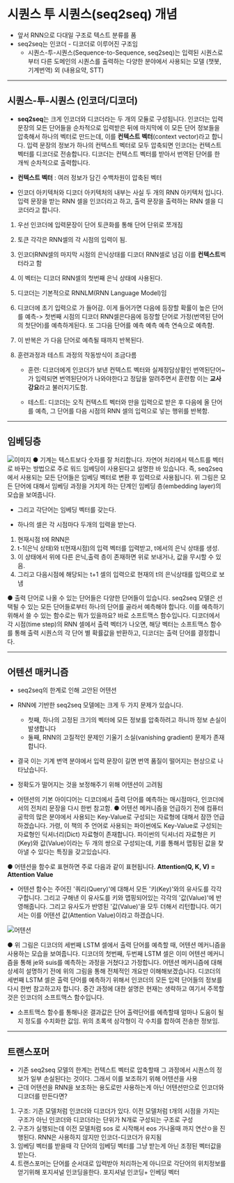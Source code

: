 # 시퀀스 투 시퀀스(seq2seq) 개념
- 앞서 RNN으로 다대일 구조로 텍스트 분류를 품
- seq2seq는 인코더 - 디코더로 이루어진 구조임
    - 시퀀스-투-시퀀스(Sequence-to-Sequence, seq2seq)는 입력된 시퀀스로부터 다른 도메인의 시퀀스를 출력하는 다양한 분야에서 사용되는 모델 (챗봇, 기계번역) 외  (내용요약, STT)
---
## 시퀀스-투-시퀀스 (인코더/디코더)
- **seq2seq**는 크게 인코더와 디코더라는 두 개의 모듈로 구성됩니다. 
인코더는 입력 문장의 모든 단어들을 순차적으로 입력받은 뒤에 마지막에 이 모든 단어 정보들을 압축해서 하나의 벡터로 만드는데, 이를 **컨텍스트 벡터**(context vector)라고 합니다. 입력 문장의 정보가 하나의 컨텍스트 벡터로 모두 압축되면 인코더는 컨텍스트 벡터를 디코더로 전송합니다. 디코더는 컨텍스트 벡터를 받아서 번역된 단어를 한 개씩 순차적으로 출력합니다.
- **컨텍스트 벡터** : 여러 정보가 담긴 수백차원이 압축된 벡터

- 인코더 아키텍처와 디코더 아키텍처의 내부는 사실 두 개의 RNN 아키텍처 입니다. 입력 문장을 받는 RNN 셀을 인코더라고 하고, 출력 문장을 출력하는 RNN 셀을 디코더라고 합니다. 

1. 우선 인코더에 입력문장이 단어 토큰화를 통해 단어 단위로 쪼개짐
2. 토큰 각각은 RNN셀의 각 시점의 입력이 됨.
3. 인코더RNN셀의 마지막 시점의 은닉상태를 디코더 RNN셀로 넘김 이를 **컨텍스트**벡터라고 함
4. 이 벡터는 디코더 RNN셀의 첫번째 은닉 상태에 사용된다.

5. 디코더는 기본적으로 RNNLM(RNN Language Model)임
6. 디코더에 초기 입력으로 <sos>가 들어감. 이게 들어가면 다음에 등장할 확률이 높은 단어를 예측-> 첫번째 시점의 디코더 RNN셀은다음에 등장할 단어로 가정(번역된 단어의 첫단어)를 예측하게된다. 또 그다음 단어를 예측 예측 예측 연속으로 예측함.
7. 이 반복은 <eos> 가 다음 단어로 예측될 때까지 반복된다.
8. 훈련과정과 테스트 과정의 작동방식이 조금다름
    - 훈련: 디코더에게 인코더가 보낸 컨텍스트 벡터와 실제정담상황인 <sos>번역된단어~ 가 입력되면 번역된단어<eos>가 나와야한다고 정답을 알려주면서 훈련함 이는 **교사강요**라고 불러지기도함.
    
    - 테스트: 디코더는 오직 컨텍스트 벡터와 <sos>만을 입력으로 받은 후 다음에 올 단어를 예측, 그 단어를 다음 시점의 RNN 셀의 입력으로 넣는 행위를 반복함.
---
## 임베딩층 
![이미지](https://wikidocs.net/images/page/24996/%EB%8B%A8%EC%96%B4%ED%86%A0%ED%81%B0%EB%93%A4%EC%9D%B4.PNG)
● 기계는 텍스트보다 숫자를 잘 처리합니다. 자연어 처리에서 텍스트를 벡터로 바꾸는 방법으로 주로 워드 임베딩이 사용된다고 설명한 바 있습니다. 즉, seq2seq에서 사용되는 모든 단어들은 임베딩 벡터로 변환 후 입력으로 사용됩니다. 위 그림은 모든 단어에 대해서 임베딩 과정을 거치게 하는 단계인 임베딩 층(embedding layer)의 모습을 보여줍니다.
- 그리고 각단어는 임베딩 벡터를 갖는다. 

- 하나의 셀은 각 시점마다 두개의 입력을 받는다.

1. 현재시점 t에 RNN은
2. t-1(은닉 상태)와 t(현재시점)의 입력 벡터를 입력받고, t에서의 은닉 상태를 생성.
3. 이 상태에서 위에 다른 은닉,출력 층이 존재하면 위로 보내거나, 값을 무시할 수 있음.
4. 그리고 다음시점에 해당되는 t+1 셀의 입력으로 현재의  t의 은닉상태를 입력으로 보냄

● 출력 단어로 나올 수 있는 단어들은 다양한 단어들이 있습니다. seq2seq 모델은 선택될 수 있는 모든 단어들로부터 하나의 단어를 골라서 예측해야 합니다. 이를 예측하기 위해서 쓸 수 있는 함수로는 뭐가 있을까요? 바로 소프트맥스 함수입니다. 디코더에서 각 시점(time step)의 RNN 셀에서 출력 벡터가 나오면, 해당 벡터는 소프트맥스 함수를 통해 출력 시퀀스의 각 단어 별 확률값을 반환하고, 디코더는 출력 단어를 결정합니다.

---
## 어텐션 매커니즘
- seq2seq의 한계로 인해 고안된 어텐션
- RNN에 기반한 seq2seq 모델에는 크게 두 가지 문제가 있습니다.    
    - 첫째, 하나의 고정된 크기의 벡터에 모든 정보를 압축하려고 하니까 정보 손실이 발생합니다
    - 둘째, RNN의 고질적인 문제인 기울기 소실(vanishing gradient) 문제가 존재합니다.
- 결국 이는 기계 번역 분야에서 입력 문장이 길면 번역 품질이 떨어지는 현상으로 나타났습니다. 
- 정확도가 떨어지는 것을 보정해주기 위해 어텐션이 고려됨

- 어텐션의 기본 아이디어는 디코더에서 출력 단어를 예측하는 매시점마다, 인코더에서의 전처리 문장을 다시 한번 참고함.
● 어텐션 메커니즘을 언급하기 전에 컴퓨터공학의 많은 분야에서 사용되는 Key-Value로 구성되는 자료형에 대해서 잠깐 언급하겠습니다. 가령, 이 책의 주 언어로 사용되는 파이썬에도 Key-Value로 구성되는 자료형인 딕셔너리(Dict) 자료형이 존재합니다. 파이썬의 딕셔너리 자료형은 키(Key)와 값(Value)이라는 두 개의 쌍으로 구성되는데, 키를 통해서 맵핑된 값을 찾아낼 수 있다는 특징을 갖고있습니다.

● 어텐션을 함수로 표현하면 주로 다음과 같이 표현됩니다. **Attention(Q, K, V) = Attention Value**

- 어텐션 함수는 주어진 '쿼리(Query)'에 대해서 모든 '키(Key)'와의 유사도를 각각 구합니다. 
그리고 구해낸 이 유사도를 키와 맵핑되어있는 각각의 '값(Value)'에 반영해줍니다. 그리고 유사도가 반영된 '값(Value)'을 모두 더해서 리턴합니다. 여기서는 이를 어텐션 값(Attention Value)이라고 하겠습니다.

![어텐션](https://wikidocs.net/images/page/22893/dotproductattention1_final.PNG)

● 위 그림은 디코더의 세번째 LSTM 셀에서 출력 단어를 예측할 때, 어텐션 메커니즘을 사용하는 모습을 보여줍니다. 
디코더의 첫번째, 두번째 LSTM 셀은 이미 어텐션 메커니즘을 통해 je와 suis를 예측하는 과정을 거쳤다고 가정합니다. 어텐션 메커니즘에 대해 상세히 설명하기 전에 위의 그림을 통해 전체적인 개요만 이해해보겠습니다. 디코더의 세번째 LSTM 셀은 출력 단어를 예측하기 위해서 인코더의 모든 입력 단어들의 정보를 다시 한번 참고하고자 합니다. 중간 과정에 대한 설명은 현재는 생략하고 여기서 주목할 것은 인코더의 소프트맥스 함수입니다.

- 소프트맥스 함수를 통해나온 결과값은 단어 출력단어를 예측할때 얼마나 도움이 될지 정도를 수치화한 값임. 위의 초록색 삼각형이 각 수치를 합하여 전송한 정보임.

---

## 트랜스포머
- 기존 seq2seq 모델의 한계는 컨텍스트 벡터로 압축할때 그 과정에서 시퀀스의 정보가 일부 손실된다는 것이다. 그래서 이를 보조하기 위해 어텐션을 사용
- 근데 어텐션을 RNN을 보조하는 용도로만 사용하는게 아닌 어텐션만으로 인코더와 디코더를 만든다면?
1. 구조: 기존 모델처럼 인코더와 디코더가 있다. 이전 모델처럼 t개의 시점을 가지는 구조가 아닌 인코더와 디코더라는 단위가 N개로 구성되는 구조로 구성
2. 구조가 실행되는데 이전 모델처럼 sos 로 시작해서 eos 가나올때 까지 연산ㅇ을 진행된다. RNN은 사용하지 않지만 인코더-디코더가 유지됨
3. 임베딩 벡터를 받을때 각 단어의 임베딩 벡터를 그냥 받는게 아닌 조정된 벡터값을 받는다.
4. 트랜스포머는 단어를 순서대로 입력받아 처리하는게 아니므로 각단어의 위치정보를 얻기위해 포지셔널 인코딩을한다. 포지셔널 인코딩+ 인베딩 벡터
